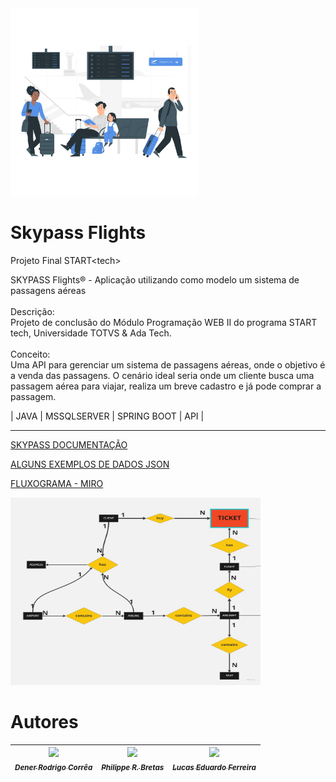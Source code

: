 
<img src="airport terminal-pana.png" width="300px" height="300px">

# Skypass Flights
Projeto Final START&lt;tech&gt;
<br>

SKYPASS Flights® - Aplicação utilizando como modelo um sistema de passagens aéreas
<br><br>
Descrição:
<br>
Projeto de conclusão do Módulo Programação WEB II do programa START tech, Universidade TOTVS & Ada Tech.
<br>
 <br>
Conceito:
<br>
Uma API para gerenciar um sistema de passagens aéreas, onde o objetivo é a venda das passagens. O cenário ideal seria onde um cliente busca uma passagem aérea para viajar, realiza um breve cadastro e já pode comprar a passagem.
<br>

| JAVA | MSSQLSERVER | SPRING BOOT | API |

<hr>

<a href="https://docs.google.com/document/d/1ElRBBApK8j2OIPLHJ2G7ijFpY8Qq2nvwOsQtGmz6KdQ/edit?usp=sharing">SKYPASS DOCUMENTAÇÃO</a>

<a href="https://docs.google.com/document/d/1nfFfXf5ALRQP5Y97zNybf7_1YFQM3KTI1khI3msPeog/edit?usp=sharing">ALGUNS EXEMPLOS DE DADOS JSON</a>

<a href="https://miro.com/welcomeonboard/REl6MnhVcmVKTDBERzVpVDRPWEJqSkM5WUh5UVRMU2VxM3UwYXZTbnYxT1lFb1BsT0xrWVI4ekM4OEREUGxvMHwzNDU4NzY0NTQ0MTc2MDgyOTcxfDI=?share_link_id=810734589044">FLUXOGRAMA - MIRO</a>




<img style="width: 400px; height:300px" src="Fluxograma_Skypass_Flights.jpg"/>


 # Autores

| [<img src="https://avatars.githubusercontent.com/u/92703482?v=4" width=115><br><sub>***Dener Rodrigo Corrêa***</sub>](https://github.com/DRC43) |  [<img src="https://avatars.githubusercontent.com/u/86687733?v=4" width=115><br><sub>***Philippe R. Bretas***</sub>](https://github.com/prbretas) |  [<img src="https://avatars.githubusercontent.com/u/90099405?v=4" width=115><br><sub>***Lucas Eduardo Ferreira***</sub>](https://github.com/Luxiosis) |
| :---: | :---: | :---: |
